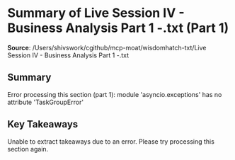 # Summary of Live Session IV - Business Analysis Part 1 -.txt (Part 1)

**Source**: /Users/shivswork/cgithub/mcp-moat/wisdomhatch-txt/Live Session IV - Business Analysis Part 1 -.txt

## Summary
Error processing this section (part 1): module 'asyncio.exceptions' has no attribute 'TaskGroupError'

## Key Takeaways
Unable to extract takeaways due to an error. Please try processing this section again.
